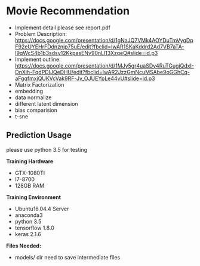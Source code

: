 # Movie Recommendation

* Implement detail please see report.pdf
* Problem Description: https://docs.google.com/presentation/d/1gNaJQ7VMk4AOYDuTmVyqDpF92eUYEHrFDdnznjp75uE/edit?fbclid=IwAR1SKaKddrd2Ad7VB7aTA-l9qWcS4b1b3sdsy12KkpasENv90nLl13XzqeQ#slide=id.p3
* Implement outline: https://docs.google.com/presentation/d/1MJy5gr4uaSDy4RuTGugjQdxI-DnXih-FqdPDIJQeDHU/edit?fbclid=IwAR2JzzGmNcuMSAbe9oGGhCq-aFgqfmxjQUKVcVak9RF-Jv_OJUEYpLe44vU#slide=id.p3
* Matrix Factorization
* embedding 
* data normalize
* different latent dimension
* bias comparision
* t-sne

## Prediction Usage
please use python 3.5 for testing

**Training Hardware**
* GTX-1080TI 
* I7-8700 
* 128GB RAM

**Training Environment**
* Ubuntu16.04.4 Server 
* anaconda3 
* python 3.5 
* tensorflow 1.8.0 
* keras 2.1.6 

**Files Needed:**
- models/ dir need to save intermediate files
